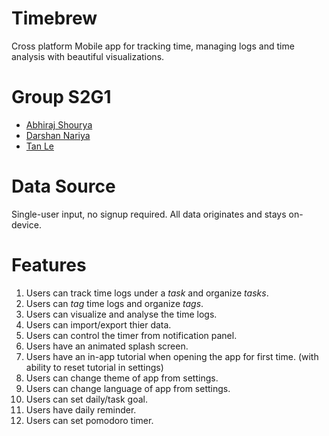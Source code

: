 # Timebrew

Cross platform Mobile app for tracking time, managing logs and time analysis with beautiful visualizations.

# Group S2G1

- [Abhiraj Shourya](https://github.com/abhirajshourya)
- [Darshan Nariya](https://github.com/DannyGlade/)
- [Tan Le](https://github.com/tanle-dev)

# Data Source

Single-user input, no signup required. All data originates and stays on-device.

# Features

1. Users can track time logs under a _task_ and organize _tasks_.
2. Users can _tag_ time logs and organize _tags_.
3. Users can visualize and analyse the time logs.
4. Users can import/export thier data.
5. Users can control the timer from notification panel.
6. Users have an animated splash screen.
7. Users have an in-app tutorial when opening the app for first time. (with ability to reset tutorial in settings)
8. Users can change theme of app from settings.
9. Users can change language of app from settings.
10. Users can set daily/task goal.
11. Users have daily reminder.
12. Users can set pomodoro timer.
